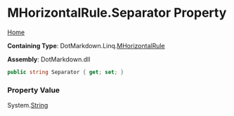 <a name="_top"></a>

# MHorizontalRule\.Separator Property

[Home](../../../../README.md#_top)

**Containing Type**: DotMarkdown\.Linq\.[MHorizontalRule](../README.md#_top)

**Assembly**: DotMarkdown\.dll

```csharp
public string Separator { get; set; }
```

### Property Value

System\.[String](https://docs.microsoft.com/en-us/dotnet/api/system.string)

